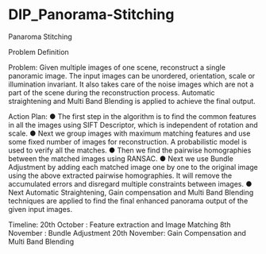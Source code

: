 # DIP_Panorama-Stitching
Panaroma Stitching


Problem Definition

Problem: Given multiple images of one scene, reconstruct a single panoramic image. The input images can be unordered, orientation, scale or illumination invariant. It also takes care of the noise images which are not a part of the scene during the reconstruction process. Automatic straightening and Multi Band Blending is applied to achieve the final output.

Action Plan:
● The first step in the algorithm is to find the common features in all the images using SIFT Descriptor, which is independent of rotation and scale.
● Next we group images with maximum matching features and use some fixed number of images for reconstruction. A probabilistic
model is used to verify all the matches.
● Then we find the pairwise homographies between the matched images using RANSAC.
● Next we use Bundle Adjustment by adding each matched image one by one to the original image using the above extracted pairwise homographies. It will remove the accumulated errors and disregard multiple constraints between images.
● Next Automatic Straightening, Gain compensation and Multi Band Blending techniques are applied to find the final enhanced panorama output of the given input images.

Timeline: 
20th October : Feature extraction and Image Matching 
8th November : Bundle Adjustment 
20th November: Gain Compensation and Multi Band Blending 



